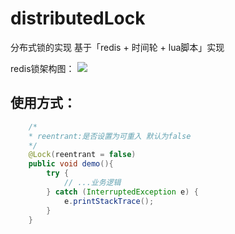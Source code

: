 # distributedLock
分布式锁的实现 基于「redis + 时间轮 + lua脚本」实现

redis锁架构图：
![](https://img-blog.csdnimg.cn/10c2a04973024ad1bf3cbd1e10ee8bcf.jpg?x-oss-process=image/watermark,type_ZmFuZ3poZW5naGVpdGk,shadow_10,text_aHR0cHM6Ly9ibG9nLmNzZG4ubmV0L3NodWNodW50YW5nMjcyOQ==,size_16,color_FFFFFF,t_70#pic_center)


## 使用方式：
    
```java
    /*
    * reentrant:是否设置为可重入 默认为false
    */
    @Lock(reentrant = false)
    public void demo(){
        try {
            // ...业务逻辑
        } catch (InterruptedException e) {
            e.printStackTrace();
        }
    }
```
